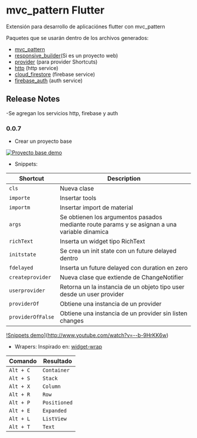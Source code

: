 # mvc_pattern Flutter

Extensión para desarrollo de aplicaciónes flutter con mvc_pattern

Paquetes que se usarán dentro de los archivos generados:

- [mvc_pattern](https://pub.dev/packages/mvc_pattern)
- [responsive_builder](https://pub.dev/packages/responsive_builder)(Si es un proyecto web)
- [provider](https://pub.dev/packages/provider) (para provider Shortcuts)
- [http](https://pub.dev/packages/http) (http service)
- [cloud_firestore](https://pub.dev/packages/cloud_firestore) (firebase service)
- [firebase_auth](https://pub.dev/packages/firebase_auth) (auth service)

## Release Notes

-Se agregan los servicios http, firebase y auth

### 0.0.7

- Crear un proyecto base

[![Proyecto base demo](https://img.youtube.com/vi/nI7Q8Lx5jjA/0.jpg)](http://www.youtube.com/watch?v=--b-9HrKK6w)

- Snippets:

| Shortcut          | Description                                                                                   |
| ----------------- | --------------------------------------------------------------------------------------------- |
| `cls`             | Nueva clase                                                                                   |
| `importe`         | Insertar tools                                                                                |
| `importm`         | Insertar import de material                                                                   |
| `args`            | Se obtienen los argumentos pasados mediante route params y se asignan a una variable dinamica |
| `richText`        | Inserta un widget tipo RichText                                                               |
| `initstate`       | Se crea un init state con un future delayed dentro                                            |
| `fdelayed`        | Inserta un future delayed con duration en zero                                                |
| `createprovider`  | Nueva clase que extiende de ChangeNotifier                                                    |
| `userprovider`    | Retorna un la instancia de un objeto tipo user desde un user provider                         |
| `providerOf`      | Obtiene una instancia de un provider                                                          |
| `providerOfFalse` | Obtiene una instancia de un provider sin listen changes                                       |

[!Snippets demo](https://img.youtube.com/vi/nI7Q8Lx5jjA/0.jpg)](http://www.youtube.com/watch?v=--b-9HrKK6w)

- Wrapers:
  Inspirado en: [widget-wrap](https://marketplace.visualstudio.com/items?itemName=bradgashler.htmltagwrap)

| Comando   | Resultado    |
| --------- | ------------ |
| `Alt + C` | `Container`  |
| `Alt + S` | `Stack`      |
| `Alt + X` | `Column`     |
| `Alt + R` | `Row`        |
| `Alt + P` | `Positioned` |
| `Alt + E` | `Expanded`   |
| `Alt + L` | `ListView`   |
| `Alt + T` | `Text`       |
